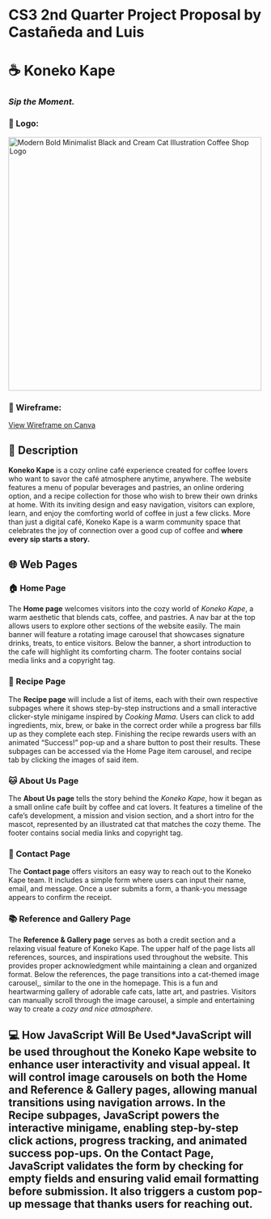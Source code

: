 # CS3 2nd Quarter Project Proposal by Castañeda and Luis

# ☕ Koneko Kape
### *Sip the Moment.*

### 🐾 Logo:
<img width="500" height="500" alt="Modern Bold Minimalist Black and Cream Cat Illustration Coffee Shop Logo" src="https://github.com/user-attachments/assets/40a5eda1-349b-4b05-ae6f-26be949d5f48" />

### 🧩 Wireframe:
[View Wireframe on Canva](https://www.canva.com/design/DAG3LVHRcg4/GLGo5Lrm4eBJC09hTn2fCA/edit?utm_content=DAG3LVHRcg4&utm_campaign=designshare&utm_medium=link2&utm_source=sharebutton)

## 🌸 Description

**Koneko Kape** is a cozy online café experience created for coffee lovers who want to savor the café atmosphere anytime, anywhere. The website features a menu of popular beverages and pastries, an online ordering option, and a recipe collection for those who wish to brew their own drinks at home. With its inviting design and easy navigation, visitors can explore, learn, and enjoy the comforting world of coffee in just a few clicks.
More than just a digital café, Koneko Kape is a warm community space that celebrates the joy of connection over a good cup of coffee and **where every sip starts a story.**

## 🌐 Web Pages

### 🏠 Home Page
The **Home page** welcomes visitors into the cozy world of *Koneko Kape*, a warm aesthetic that blends cats, coffee, and pastries. A nav bar at the top allows users to explore other sections of the website easily. The main banner will feature a rotating image carousel that showcases signature drinks, treats, to entice visitors. Below the banner, a short introduction to the cafe will highlight its comforting charm. The footer contains social media links and a copyright tag. 

### 🍰 Recipe Page
The **Recipe page** will include a list of items, each with their own respective subpages where it shows step-by-step instructions and a small interactive clicker-style minigame inspired by *Cooking Mama*. Users can click to add ingredients, mix, brew, or bake in the correct order while a progress bar fills up as they complete each step. Finishing the recipe rewards users with an animated “Success!” pop-up and a share button to post their results. These subpages can be accessed via the Home Page item carousel, and recipe tab by clicking the images of said item. 

### 🐱 About Us Page
The **About Us page** tells the story behind the *Koneko Kape*, how it began as a small online cafe built by coffee and cat lovers. It features a timeline of the cafe’s development, a mission and vision section, and a short intro for the mascot, represented by an illustrated cat that matches the cozy theme. The footer contains social media links and copyright tag. 

### 💬 Contact Page
The **Contact page** offers visitors an easy way to reach out to the Koneko Kape team. It includes a simple form where users can input their name, email, and message. Once a user submits a form, a thank-you message appears to confirm the receipt. 

### 📚 Reference and Gallery Page
The **Reference & Gallery page** serves as both a credit section and a relaxing visual feature of Koneko Kape. The upper half of the page lists all references, sources, and inspirations used throughout the website. This provides proper acknowledgment while maintaining a clean and organized format.
Below the references, the page transitions into a cat-themed image carousel,, similar to the one in the homepage. This is a fun and heartwarming gallery of adorable cafe cats, latte art, and pastries. Visitors can manually scroll through the image carousel, a simple and entertaining way to create a *cozy and nice atmosphere*.

## 💻 How JavaScript Will Be Used*JavaScript will be used throughout the Koneko Kape website to enhance user interactivity and visual appeal. It will control image carousels on both the Home and Reference & Gallery pages, allowing manual transitions using navigation arrows. In the Recipe subpages, JavaScript powers the interactive minigame, enabling step-by-step click actions, progress tracking, and animated success pop-ups. On the Contact Page, JavaScript validates the form by checking for empty fields and ensuring valid email formatting before submission. It also triggers a custom pop-up message that thanks users for reaching out. 













